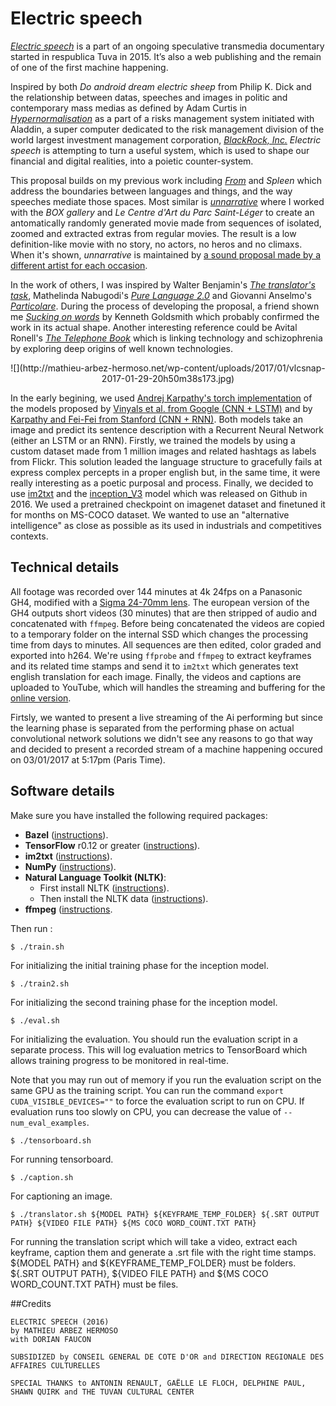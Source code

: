 # Electric speech
[<i>Electric speech</i>](http://01032017.net/) is a part of an ongoing speculative transmedia documentary started in respublica Tuva in 2015. It’s also a web publishing and the remain of one of the first machine happening. 

Inspired by both <i>Do android dream electric sheep</i> from Philip K. Dick and the relationship between datas, speeches and images in politic and contemporary mass medias as defined by Adam Curtis in [<i>Hypernormalisation</i>](https://www.youtube.com/watch?v=yEKC_B1mLL0) as a part of a risks management system initiated with Aladdin, a super computer dedicated to the risk management division of the world largest investment management corporation, [<i>BlackRock, Inc.</i>](https://www.blackrock.com/) <i>Electric speech</i> is attempting to turn a useful system, which is used to shape our financial and digital realities, into a poietic counter-system.

This proposal builds on my previous work including [<i>From</i>](https://www.youtube.com/watch?v=T8jy5ftCC0I) and <i>Spleen</i> which address the boundaries between languages and things, and the way speeches mediate those spaces. Most similar is [<i>unnarrative</i>](http://unnarrative.pysgs.net/) where I worked with the <i>BOX gallery</i> and <i>Le Centre d'Art du Parc Saint-Léger</i> to create an antomatically randomly generated movie made from sequences of isolated, zoomed and extracted extras from regular movies. The result is a low definition-like movie with no story, no actors, no heros and no climaxs. When it's shown, <i>unnarrative</i> is maintained by [a sound proposal made by a different artist for each occasion](https://youtu.be/cAlCLS5-wUg).

In the work of others, I was inspired by Walter Benjamin's [<i>The translator's task</i>](https://www.erudit.org/revue/ttr/1997/v10/n2/037302ar.pdf), Mathelinda Nabugodi's [<i>Pure Language 2.0</i>](http://openhumanitiespress.org/feedback/literature/pure-language-2-0-walter-benjamins-theory-of-language-and-translation-technology/) and Giovanni Anselmo's [<i>Particolare</i>](https://s3.amazonaws.com/media.artslant.com/work/image/850189/slide/20140905161150-particulare_website.jpg). During the process of developing the proposal, a friend shown me [<i>Sucking on words</i>](http://www.informationasmaterial.org/portfolio/sucking-on-words-dvd/) by Kenneth Goldsmith which probably confirmed the work in its actual shape. Another interesting reference could be Avital Ronell's [<i>The Telephone Book</i>](https://drive.google.com/open?id=0B_qCJ40uBfjEdktLMXE2NkZkVmM) which is linking technology and schizophrenia by exploring deep origins of well known technologies.

<center>![](http://mathieu-arbez-hermoso.net/wp-content/uploads/2017/01/vlcsnap-2017-01-29-20h50m38s173.jpg)</center>

In the early begining, we used [Andrej Karpathy's torch implementation](https://github.com/karpathy/neuraltalk2) of the models proposed by [Vinyals et al. from Google (CNN + LSTM)](http://arxiv.org/abs/1411.4555) and by [Karpathy and Fei-Fei from Stanford (CNN + RNN)](http://cs.stanford.edu/people/karpathy/deepimagesent/). Both models take an image and predict its sentence description with a Recurrent Neural Network (either an LSTM or an RNN). Firstly, we trained the models by using a custom dataset made from 1 million images and related hashtags as labels from Flickr. This solution leaded the language structure to gracefully fails at express complex percepts in a proper english but, in the same time, it were really interesting as a poetic purposal and process. Finally, we decided to use [im2txt](https://github.com/tensorflow/models/tree/master/im2txt) and the [inception_V3](https://github.com/tensorflow/models/tree/master/inception) model which was released on Github in 2016. We used a pretrained checkpoint on imagenet dataset and finetuned it for months on MS-COCO dataset. We wanted to use an "alternative intelligence" as close as possible as its used in industrials and competitives contexts.


## Technical details

All footage was recorded over 144 minutes at 4k 24fps on a Panasonic GH4, modified with a [Sigma 24-70mm lens](http://www.the-digital-picture.com/Reviews/Sigma-24-70mm-f-2.8-EX-DG-Lens-Review.aspx). The european version of the GH4 outputs short videos (30 minutes) that are then stripped of audio and concatenated with `ffmpeg`. Before being concatenated the videos are copied to a temporary folder on the internal SSD which changes the processing time from days to minutes. All sequences are then edited, color graded and exported into h264. We're using `ffprobe` and `ffmpeg` to extract keyframes and its related time stamps and send it to `im2txt` which generates text english translation for each image. Finally, the videos and captions are uploaded to YouTube, which will handles the streaming and buffering for the [online version](http://01032017.net/).

Firtsly, we wanted to present a live streaming of the Ai performing but since the learning phase is separated from the performing phase on actual convolutional network solutions we didn't see any reasons to go that way and decided to present a recorded stream of a machine happening occured on 03/01/2017 at 5:17pm (Paris Time).


## Software details

Make sure you have installed the following required packages:

* **Bazel** ([instructions](http://bazel.io/docs/install.html)).
* **TensorFlow** r0.12 or greater ([instructions](https://www.tensorflow.org/versions/master/get_started/os_setup.html)).
* **im2txt** ([instructions](https://github.com/tensorflow/models/tree/master/im2txt)).
* **NumPy** ([instructions](http://www.scipy.org/install.html)).
* **Natural Language Toolkit (NLTK)**:
    * First install NLTK ([instructions](http://www.nltk.org/install.html)).
    * Then install the NLTK data ([instructions](http://www.nltk.org/data.html)).
* **ffmpeg** ([instructions](https://github.com/FFmpeg/FFmpeg).

Then run :

```shell
$ ./train.sh
```
For initializing the initial training phase for the inception model.

```shell
$ ./train2.sh
```
For initializing the second training phase for the inception model.

```shell
$ ./eval.sh
```
For initializing the evaluation. You should run the evaluation script in a separate process. This will log evaluation
metrics to TensorBoard which allows training progress to be monitored in
real-time.

Note that you may run out of memory if you run the evaluation script on the same
GPU as the training script. You can run the command
`export CUDA_VISIBLE_DEVICES=""` to force the evaluation script to run on CPU.
If evaluation runs too slowly on CPU, you can decrease the value of
`--num_eval_examples`.

```shell
$ ./tensorboard.sh
```
For running tensorboard.

```shell
$ ./caption.sh
```
For captioning an image.

```shell
$ ./translator.sh ${MODEL PATH} ${KEYFRAME_TEMP_FOLDER} ${.SRT OUTPUT PATH} ${VIDEO FILE PATH} ${MS COCO WORD_COUNT.TXT PATH}
```
For running the translation script which will take a video, extract each keyframe, caption them and generate a .srt file with the right time stamps. ${MODEL PATH} and ${KEYFRAME_TEMP_FOLDER} must be folders. ${.SRT OUTPUT PATH}, ${VIDEO FILE PATH} and ${MS COCO WORD_COUNT.TXT PATH} must be files.

##Credits

```
ELECTRIC SPEECH (2016)
by MATHIEU ARBEZ HERMOSO
with DORIAN FAUCON

SUBSIDIZED by CONSEIL GENERAL DE COTE D'OR and DIRECTION REGIONALE DES AFFAIRES CULTURELLES

SPECIAL THANKS to ANTONIN RENAULT, GAËLLE LE FLOCH, DELPHINE PAUL, SHAWN QUIRK and THE TUVAN CULTURAL CENTER
```


